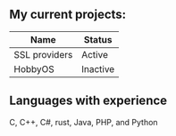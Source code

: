 ## My current projects:

| Name      | Status |
| ----------- | ----------- |
| SSL providers | Active |
| HobbyOS   | Inactive        |



## Languages with experience
C, C++, C#, rust, Java, PHP, and Python
<br />
